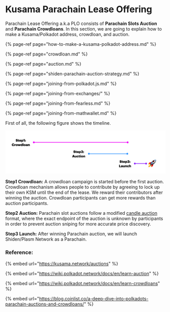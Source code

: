 # Kusama Parachain Lease Offering

Parachain Lease Offering a.k.a PLO consists of **Parachain Slots Auction** and **Parachain Crowdloans**. In this section, we are going to explain how to make a Kusama/Polkadot address, crowdloan, and auction.

{% page-ref page="how-to-make-a-kusama-polkadot-address.md" %}

{% page-ref page="crowdloan.md" %}

{% page-ref page="auction.md" %}

{% page-ref page="shiden-parachain-auction-strategy.md" %}

{% page-ref page="joining-from-polkadot.js.md" %}

{% page-ref page="joining-from-exchanges/" %}

{% page-ref page="joining-from-fearless.md" %}

{% page-ref page="joining-from-mathwallet.md" %}

First of all, the following figure shows the timeline.

![](../../.gitbook/assets/9f850028b62217a3d21d482ff3d65c94d0d036e9_2_1380x374.png)

**Step1 Crowdloan:** A crowdloan campaign is started before the first auction. Crowdloan mechanism allows people to contribute by agreeing to lock up their own KSM until the end of the lease. We reward their contributors after winning the auction. Crowdloan participants can get more rewards than auction participants.

**Step2 Auction:** Parachain slot auctions follow a modified [candle auction](https://wiki.polkadot.network/docs/en/learn-auction#mechanics-of-a-candle-auction) format, where the exact endpoint of the auction is unknown by participants in order to prevent auction sniping  for more accurate price discovery.

**Step3 Launch:** After winning Parachain auction, we will launch Shiden/Plasm  Network as a Parachain.

### **Reference**: 

{% embed url="https://kusama.network/auctions" %}

{% embed url="https://wiki.polkadot.network/docs/en/learn-auction" %}

{% embed url="https://wiki.polkadot.network/docs/en/learn-crowdloans" %}

{% embed url="https://blog.coinlist.co/a-deep-dive-into-polkadots-parachain-auctions-and-crowdloans/" %}



